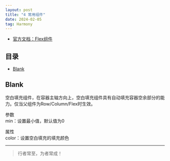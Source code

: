 ```yaml
---
layout: post
title: "4 常用组件"
date: 2024-02-05
tag: Harmony
---
```


- [官方文档：Flex组件](https://developer.huawei.com/consumer/cn/doc/harmonyos-references/ts-container-flex-0000001774280950)




## 目录
- [Blank](#content1)   






<!-- ************************************************ -->
## <a id="content1">Blank</a>

空白填充组件，在容器主轴方向上，空白填充组件具有自动填充容器空余部分的能力。仅当父组件为Row/Column/Flex时生效。

参数    
min：设置最小值，默认值为0    

属性    
color：设置空白填充的填充颜色









----------
>  行者常至，为者常成！



